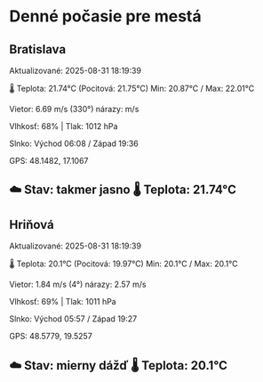 ﻿# Denné počasie pre mestá

## Bratislava
Aktualizované: 2025-08-31 18:19:39

🌡️ Teplota: 21.74°C 
(Pocitová: 21.75°C)
Min: 20.87°C / Max: 22.01°C

Vietor: 6.69 m/s    (330°) 
nárazy:  m/s

Vlhkosť: 68% | Tlak: 1012 hPa

Slnko: Východ 06:08 / Západ 19:36

GPS: 48.1482, 17.1067

☁️ Stav: takmer jasno        🌡️ Teplota: 21.74°C
---

## Hriňová
Aktualizované: 2025-08-31 18:19:39

🌡️ Teplota: 20.1°C 
(Pocitová: 19.97°C)
Min: 20.1°C / Max: 20.1°C

Vietor: 1.84 m/s (4°)
nárazy: 2.57 m/s

Vlhkosť: 69% | Tlak: 1011 hPa

Slnko: Východ 05:57 / Západ 19:27

GPS: 48.5779, 19.5257

☁️ Stav: mierny dážď        🌡️ Teplota: 20.1°C
---
